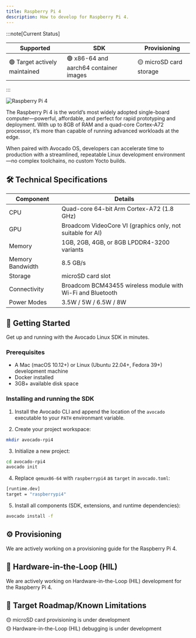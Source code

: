 ```yaml
---
title: Raspberry Pi 4
description: How to develop for Raspberry Pi 4.
---
```


:::note[Current Status]

| Supported                     | SDK                                    | Provisioning            |
|-------------------------------|----------------------------------------|-------------------------|
| 🟢 Target actively maintained | 🟢 x86-64 and aarch64 container images | 🟡 microSD card storage |

:::

<div style={{textAlign: 'center'}}>
  <img src="/img/rpi-4.jpg" alt="Raspberry Pi 4" />
</div>

The Raspberry Pi 4 is the world’s most widely adopted single-board computer—powerful, affordable, and perfect for rapid prototyping and deployment. With up to 8GB of RAM and a quad-core Cortex-A72 processor, it’s more than capable of running advanced workloads at the edge.

When paired with Avocado OS, developers can accelerate time to production with a streamlined, repeatable Linux development environment—no complex toolchains, no custom Yocto builds.

## 🛠 Technical Specifications

| Component        | Details                                                    |
|------------------|------------------------------------------------------------|
| CPU              | Quad-core 64-bit Arm Cortex-A72 (1.8 GHz)                  |
| GPU              | Broadcom VideoCore VI (graphics only, not suitable for AI) |
| Memory           | 1GB, 2GB, 4GB, or 8GB LPDDR4-3200 variants                 |
| Memory Bandwidth | 8.5 GB/s                                                   |
| Storage          | microSD card slot                                          |
| Connectivity     | Broadcom BCM43455 wireless module with Wi-Fi and Bluetooth |
| Power Modes      | 3.5W / 5W / 6.5W / 8W                                      |

## 🚀 Getting Started

Get up and running with the Avocado Linux SDK in minutes.

### Prerequisites

- A Mac (macOS 10.12+) or Linux (Ubuntu 22.04+, Fedora 39+) development machine
- Docker installed
- 3GB+ available disk space

### Installing and running the SDK

1. Install the Avocado CLI and append the location of the `avocado` executable to your `PATH` environmant variable.

2. Create your project workspace:

```bash
mkdir avocado-rpi4
```

3. Initialize a new project:

```bash
cd avocado-rpi4
avocado init
```

4. Replace `qemux86-64` with `raspberrypi4` as `target` in `avocado.toml`:

```bash
[runtime.dev]
target = "raspberrypi4"
```

5. Install all components (SDK, extensions, and runtime dependencies):

```bash
avocado install -f
```

## ⚙️ Provisioning

We are actively working on a provisioning guide for the Raspberry Pi 4.

## 🧰 Hardware-in-the-Loop (HIL)

We are actively working on Hardware-in-the-Loop (HIL) development for the Raspberry Pi 4.

## 🧭 Target Roadmap/Known Limitations

🟡 microSD card provisioning is under development\
🟡 Hardware-in-the-Loop (HIL) debugging is under development
